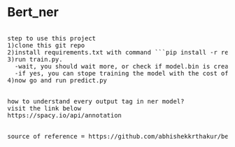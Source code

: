 # Bert_ner
<pre> 
step to use this project  
1)clone this git repo  
2)install requirements.txt with command ```pip install -r requirements.txt```  
3)run train.py.  
&nbsp;&nbsp;-wait, you should wait more, or check if model.bin is created inside your project director?  
&nbsp;&nbsp;-if yes, you can stope training the model with the cost of accuracy.   
4)now go and run predict.py  


how to understand every output tag in ner model?
visit the link below
https://spacy.io/api/annotation


source of reference = https://github.com/abhishekkrthakur/bert-entity-extraction
